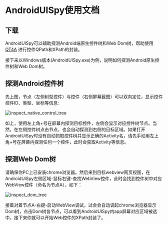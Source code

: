 # AndroidUISpy使用文档

## 下载

AndroidUISpy可以辅助探测Android端原生控件树和Web Dom树，帮助使用 [QT4A](https://github.com/Tencent/QT4A) 进行控件QPath和XPath的封装。

接下来以Windows版本(AndroidUISpy.exe)为例，说明如何探测Android原生控件树和Web Dom树。

## 探测Android控件树

先上图，节点（左侧树型控件）与控件（右侧屏幕截图）可以双向定位，显示控件控件ID、类型、坐标等信息:

![inspect_native_control_tree](https://raw.githubusercontent.com/qtacore/AndroidUISpy/master/res/inspect_native_control_tree.gif)

如上，使用左上角+号在屏幕内探测目标控件，左侧会显示对应控件树节点。当然，在左侧控件树点击节点，也会自动探测到右侧的目标区域。如果打开AndroidUiSpy时没有自动抓取控件树并显示正确的Activity名，请先手动用左上角+号在屏幕内探测任何一个控件，此时会获取Activity等信息。


## 探测Web Dom树

请确保你PC上已安装chrome浏览器。然后来到目标webview网页视图，在AndroidUiSpy左侧区域-鼠标右键-查找WebView控件，此时会找到控件树中对应WebView控件（命名为节点A），如下：

![inspect_dom_tree](https://raw.githubusercontent.com/qtacore/AndroidUISpy/master/res/inspect_dom_tree.gif)

接着对着节点A-右键-启动WebView调试，过会会自动调起chrome浏览器显示Dom树，点击Dom树各节点，可以看到AndroidUISpy内app屏幕对应区域被选中。接下来你就可以开始Web控件的XPath封装了。


